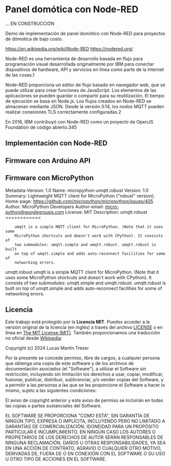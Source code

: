 # Panel domótica con Node-RED

... EN CONSTRUCCIÓN

Demo de implementación de panel domótico con Node-RED para proyectos de dómotica de bajo costo. 

https://en.wikipedia.org/wiki/Node-RED
https://nodered.org/

Node-RED es una herramienta de desarrollo basada en flujo para programación visual desarrollada originalmente por IBM para conectar dispositivos de hardware, API y servicios en línea como parte de la Internet de las cosas.1​

Node-RED proporciona un editor de flujo basado en navegador web, que se puede utilizar para crear funciones de JavaScript. Los elementos de las aplicaciones se pueden guardar o compartir para su reutilización. El tiempo de ejecución se basa en Node.js. Los flujos creados en Node-RED se almacenan mediante JSON. Desde la versión 0.14, los nodos MQTT pueden realizar conexiones TLS correctamente configuradas.2​

En 2016, IBM contribuyó con Node-RED como un proyecto de OpenJS Foundation de código abierto.3​4​5

## Implementación con Node-RED



## Firmware con Arduino API



## Firmware con MicroPython

Metadata-Version: 1.0
Name: micropython-umqtt.robust
Version: 1.0
Summary: Lightweight MQTT client for MicroPython ("robust" version).
Home-page: https://github.com/micropython/micropython/issues/405
Author: MicroPython Developers
Author-email: micro-python@googlegroups.com
License: MIT
Description: umqtt.robust
        ============

        umqtt is a simple MQTT client for MicroPython. (Note that it uses some
        MicroPython shortcuts and doesn't work with CPython). It consists of
        two submodules: umqtt.simple and umqtt.robust. umqtt.robust is built
        on top of umqtt.simple and adds auto-reconnect facilities for some of
        networking errors.

umqtt.robust
umqtt is a simple MQTT client for MicroPython. (Note that it uses some
MicroPython shortcuts and doesn't work with CPython). It consists of
two submodules: umqtt.simple and umqtt.robust. umqtt.robust is built
on top of umqtt.simple and adds auto-reconnect facilities for some of
networking errors.

## Licencia

Este trabajo está protegido por la **Licencia MIT**. Puedes acceder a la versión original de la licencia (en inglés) a través del archivo [LICENSE](./LICENSE) o en línea en [The MIT License (MIT)](https://mit-license.org/). También proporcionamos una traducción no oficial desde [Wikipedia](https://es.m.wikipedia.org/wiki/Licencia_MIT#La_licencia):

Copyright (c) 2024 Lucas Martín Treser

Por la presente se concede permiso, libre de cargos, a cualquier persona que obtenga una copia de este software y de los archivos de documentación asociados (el "Software"), a utilizar el Software sin restricción, incluyendo sin limitación los derechos a usar, copiar, modificar, fusionar, publicar, distribuir, sublicenciar, y/o vender copias del Software, y a permitir a las personas a las que se les proporcione el Software a hacer lo mismo, sujeto a las siguientes condiciones:

El aviso de copyright anterior y este aviso de permiso se incluirán en todas las copias o partes sustanciales del Software.

EL SOFTWARE SE PROPORCIONA "COMO ESTÁ", SIN GARANTÍA DE NINGÚN TIPO, EXPRESA O IMPLÍCITA, INCLUYENDO PERO NO LIMITADO A GARANTÍAS DE COMERCIALIZACIÓN, IDONEIDAD PARA UN PROPÓSITO PARTICULAR E INCUMPLIMIENTO. EN NINGÚN CASO LOS AUTORES O PROPIETARIOS DE LOS DERECHOS DE AUTOR SERÁN RESPONSABLES DE NINGUNA RECLAMACIÓN, DAÑOS U OTRAS RESPONSABILIDADES, YA SEA EN UNA ACCIÓN DE CONTRATO, AGRAVIO O CUALQUIER OTRO MOTIVO, DERIVADAS DE, FUERA DE O EN CONEXIÓN CON EL SOFTWARE O SU USO U OTRO TIPO DE ACCIONES EN EL SOFTWARE.

